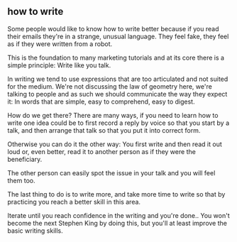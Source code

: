 ## how to write

Some people would like to know how to write better because if you read their emails they're in a strange, unusual language. They feel fake, they feel as if they were written from a robot.

This is the foundation to many marketing tutorials and at its core there is a simple principle: Write like you talk.

In writing we tend to use expressions that are too articulated and not suited for the medium. We're not discussing the law of geometry here, we're talking to people and as such we should communicate the way they expect it: In words that are simple, easy to comprehend, easy to digest.

How do we get there? There are many ways, if you need to learn how to write one idea could be to first record a reply by voice so that you start by a talk, and then arrange that talk so that you put it into correct form.

Otherwise you can do it the other way: You first write and then read it out loud or, even better, read it to another person as if they were the beneficiary.

The other person can easily spot the issue in your talk and you will feel them too.

The last thing to do is to write more, and take more time to write so that by practicing you reach a better skill in this area.

Iterate until you reach confidence in the writing and you're done..
You won't become the next Stephen King by doing this, but you'll at least improve the basic writing skills.
